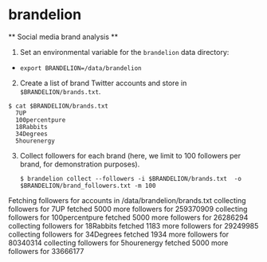 # brandelion

** Social media brand analysis **

1. Set an environmental variable for the `brandelion` data directory:
  - `export BRANDELION=/data/brandelion`
2. Create a list of brand Twitter accounts and store in `$BRANDELION/brands.txt`.
  ```
  $ cat $BRANDELION/brands.txt
    7UP
    100percentpure
    18Rabbits
    34Degrees
    5hourenergy
   ```
3. Collect followers for each brand (here, we limit to 100 followers per brand, for demonstration purposes).
   ```
   $ brandelion collect --followers -i $BRANDELION/brands.txt  -o $BRANDELION/brand_followers.txt -m 100
Fetching followers for accounts in /data/brandelion/brands.txt
collecting followers for 7UP
fetched 5000 more followers for 259370909
collecting followers for 100percentpure
fetched 5000 more followers for 26286294
collecting followers for 18Rabbits
fetched 1183 more followers for 29249985
collecting followers for 34Degrees
fetched 1934 more followers for 80340314
collecting followers for 5hourenergy
fetched 5000 more followers for 33666177
```
